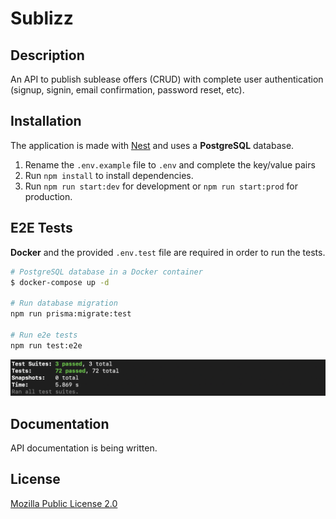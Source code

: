 # Sublizz

## Description

An API to publish sublease offers (CRUD) with complete user authentication (signup, signin, email confirmation, password reset, etc).

## Installation

The application is made with [Nest](https://github.com/nestjs/nest) and uses a **PostgreSQL** database.

1. Rename the `.env.example` file to `.env` and complete the key/value pairs
2. Run `npm install` to install dependencies.
3. Run `npm run start:dev` for development or `npm run start:prod` for production.

## E2E Tests

**Docker** and the provided `.env.test` file are required in order to run the tests.

```bash
# PostgreSQL database in a Docker container
$ docker-compose up -d

# Run database migration
npm run prisma:migrate:test

# Run e2e tests
npm run test:e2e
```

![Screenshot](/screenshot_test.png)

## Documentation

API documentation is being written.

## License

[Mozilla Public License 2.0](https://www.mozilla.org/en-US/MPL/2.0/)
